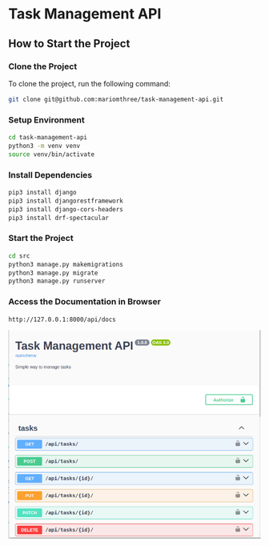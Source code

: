 # Task Management API

## How to Start the Project

### Clone the Project

To clone the project, run the following command:

```sh
git clone git@github.com:mariomthree/task-management-api.git
```

### Setup Environment

```sh
cd task-management-api
python3 -m venv venv
source venv/bin/activate
```

### Install Dependencies

```sh
pip3 install django
pip3 install djangorestframework
pip3 install django-cors-headers
pip3 install drf-spectacular
```

### Start the Project

```sh
cd src
python3 manage.py makemigrations
python3 manage.py migrate
python3 manage.py runserver
```

### Access the Documentation in Browser

```
http://127.0.0.1:8000/api/docs
```

<img src="./image.png">

